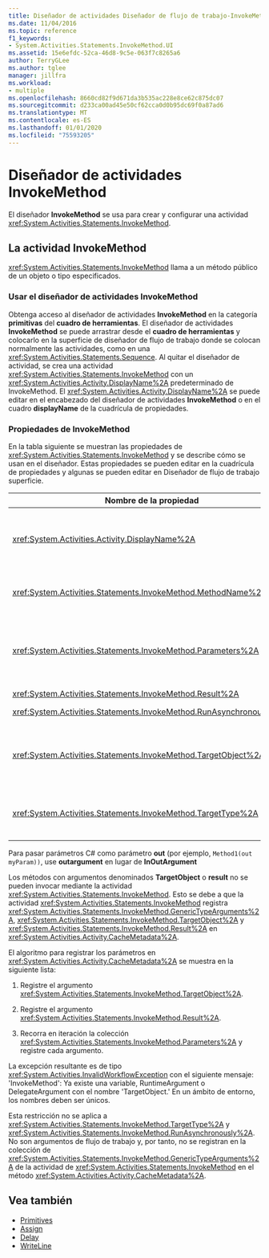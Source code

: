 ```yaml
---
title: Diseñador de actividades Diseñador de flujo de trabajo-InvokeMethod
ms.date: 11/04/2016
ms.topic: reference
f1_keywords:
- System.Activities.Statements.InvokeMethod.UI
ms.assetid: 15e6efdc-52ca-46d8-9c5e-063f7c8265a6
author: TerryGLee
ms.author: tglee
manager: jillfra
ms.workload:
- multiple
ms.openlocfilehash: 8660cd82f9d671da3b535ac228e8ce62c875dc07
ms.sourcegitcommit: d233ca00ad45e50cf62cca0d0b95dc69f0a87ad6
ms.translationtype: MT
ms.contentlocale: es-ES
ms.lasthandoff: 01/01/2020
ms.locfileid: "75593205"
---
```

# <a name="invokemethod-activity-designer"></a>Diseñador de actividades InvokeMethod

El diseñador **InvokeMethod** se usa para crear y configurar una actividad <xref:System.Activities.Statements.InvokeMethod>.

## <a name="the-invokemethod-activity"></a>La actividad InvokeMethod

<xref:System.Activities.Statements.InvokeMethod> llama a un método público de un objeto o tipo especificados.

### <a name="use-the-invokemethod-activity-designer"></a>Usar el diseñador de actividades InvokeMethod

Obtenga acceso al diseñador de actividades **InvokeMethod** en la categoría **primitivas** del **cuadro de herramientas**. El diseñador de actividades **InvokeMethod** se puede arrastrar desde el **cuadro de herramientas** y colocarlo en la superficie de diseñador de flujo de trabajo donde se colocan normalmente las actividades, como en una <xref:System.Activities.Statements.Sequence>. Al quitar el diseñador de actividad, se crea una actividad <xref:System.Activities.Statements.InvokeMethod> con un <xref:System.Activities.Activity.DisplayName%2A> predeterminado de InvokeMethod. El <xref:System.Activities.Activity.DisplayName%2A> se puede editar en el encabezado del diseñador de actividades **InvokeMethod** o en el cuadro **displayName** de la cuadrícula de propiedades.

### <a name="the-invokemethod-properties"></a>Propiedades de InvokeMethod

En la tabla siguiente se muestran las propiedades de <xref:System.Activities.Statements.InvokeMethod> y se describe cómo se usan en el diseñador. Estas propiedades se pueden editar en la cuadrícula de propiedades y algunas se pueden editar en Diseñador de flujo de trabajo superficie.

|Nombre de la propiedad|Requerido|Usage|
|-|--------------|-|
|<xref:System.Activities.Activity.DisplayName%2A>|Falso|Nombre descriptivo de la actividad <xref:System.Activities.Statements.InvokeMethod>. El valor predeterminado es InvokeMethod.<br /><br /> Aunque el <xref:System.Activities.Activity.DisplayName%2A> no es estrictamente necesario, es mejor usar uno.|
|<xref:System.Activities.Statements.InvokeMethod.MethodName%2A>|Verdadero|El nombre del método que se va a llamar cuando se ejecute la actividad. El método al que se llama debe declararse como **público**. Esta propiedad se puede editar en la superficie del diseñador y es obligatoria.|
|<xref:System.Activities.Statements.InvokeMethod.Parameters%2A>|Falso|La colección de parámetros del método al que se ha llamado. Los parámetros se deben agregar a la colección en el mismo orden que aparecen en la firma de método. Para mostrar el cuadro de diálogo **parámetros** donde puede establecer esta propiedad, haga clic en el botón de puntos suspensivos del campo **parámetros** de la cuadrícula de propiedades. Haga clic en el botón **crear argumento** para agregar los parámetros.|
|<xref:System.Activities.Statements.InvokeMethod.Result%2A>|Falso|El valor devuelto de la llamada al método.|
|<xref:System.Activities.Statements.InvokeMethod.RunAsynchronously%2A>|Verdadero|Especifica si el método se llama de forma asincrónica. El valor predeterminado es **False**.|
|<xref:System.Activities.Statements.InvokeMethod.TargetObject%2A>|Falso|Objeto que contiene el método al que se va a llamar. Esta propiedad se puede editar en la superficie del diseñador.<br /><br /> <xref:System.Activities.Statements.InvokeMethod.TargetObject%2A> o <xref:System.Activities.Statements.InvokeMethod.TargetType%2A> son obligatorias para que se establezcan.|
|<xref:System.Activities.Statements.InvokeMethod.TargetType%2A>|Falso|Tipo de <xref:System.Activities.Statements.InvokeMethod.TargetObject%2A>. Esta propiedad se puede editar en la superficie del diseñador. Esta propiedad solo se debe establecer si el método llamado es estático.|

Para pasar parámetros C# como parámetro **out** (por ejemplo, `Method1(out myParam))`, use **outargument** en lugar de **InOutArgument**

Los métodos con argumentos denominados **TargetObject** o **result** no se pueden invocar mediante la actividad <xref:System.Activities.Statements.InvokeMethod>. Esto se debe a que la actividad <xref:System.Activities.Statements.InvokeMethod> registra <xref:System.Activities.Statements.InvokeMethod.GenericTypeArguments%2A>, <xref:System.Activities.Statements.InvokeMethod.TargetObject%2A> y <xref:System.Activities.Statements.InvokeMethod.Result%2A> en <xref:System.Activities.Activity.CacheMetadata%2A>.

El algoritmo para registrar los parámetros en <xref:System.Activities.Activity.CacheMetadata%2A> se muestra en la siguiente lista:

1. Registre el argumento <xref:System.Activities.Statements.InvokeMethod.TargetObject%2A>.

2. Registre el argumento <xref:System.Activities.Statements.InvokeMethod.Result%2A>.

3. Recorra en iteración la colección <xref:System.Activities.Statements.InvokeMethod.Parameters%2A> y registre cada argumento.

La excepción resultante es de tipo <xref:System.Activities.InvalidWorkflowException> con el siguiente mensaje: 'InvokeMethod': Ya existe una variable, RuntimeArgument o DelegateArgument con el nombre 'TargetObject.' En un ámbito de entorno, los nombres deben ser únicos.

Esta restricción no se aplica a <xref:System.Activities.Statements.InvokeMethod.TargetType%2A> y <xref:System.Activities.Statements.InvokeMethod.RunAsynchronously%2A>. No son argumentos de flujo de trabajo y, por tanto, no se registran en la colección de <xref:System.Activities.Statements.InvokeMethod.GenericTypeArguments%2A> de la actividad de <xref:System.Activities.Statements.InvokeMethod> en el método <xref:System.Activities.Activity.CacheMetadata%2A>.

## <a name="see-also"></a>Vea también

- [Primitives](../workflow-designer/primitives-activity-designers.md)
- [Assign](../workflow-designer/assign-activity-designer.md)
- [Delay](../workflow-designer/delay-activity-designer.md)
- [WriteLine](../workflow-designer/writeline-activity-designer.md)
